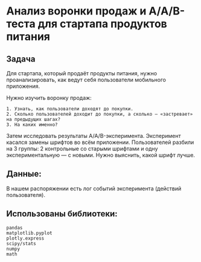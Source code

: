 # Анализ воронки продаж  и А/А/В-теста для стартапа продуктов питания

## Задача  

Для стартапа, который продаёт продукты питания, нужно проанализировать, как ведут себя пользователи мобильного приложения.

Нужно изучить воронку продаж:
    
    1. Узнать, как пользователи доходят до покупки. 
    2. Сколько пользователей доходит до покупки, а сколько — «застревает» на предыдущих шагах? 
    3. На каких именно?
    
Затем исследовать результаты A/A/B-эксперимента. Эксперимент касался замены шрифтов во всём приложении. Пользователей разбили на 3 группы: 2 контрольные со старыми шрифтами и одну экспериментальную — с новыми. Нужно выяснить, какой шрифт лучше.  

## Данные:    

В нашем распоряжении есть лог событий эксперимента (действий пользователя).
    
## Использованы библиотеки:  

    pandas
    matplotlib.pyplot
    plotly.express
    scipy/stats
    numpy
    math
